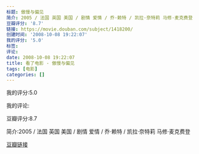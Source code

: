 ```yaml
---
标题: 傲慢与偏见
简介: 2005 / 法国 英国 美国 / 剧情 爱情 / 乔·赖特 / 凯拉·奈特莉 马修·麦克费登
豆瓣评分: '8.7'
链接: https://movie.douban.com/subject/1418200/
创建时间: '2008-10-08 19:22:07'
我的评分: '5.0'
标签:
评论:
date: 2008-10-08 19:22:07
title: 看了电影 - 傲慢与偏见
tags: [电影]
categories: []
---
```


我的评分:5.0

我的评论:

豆瓣评分:8.7

简介:2005 / 法国 英国 美国 / 剧情 爱情 / 乔·赖特 / 凯拉·奈特莉 马修·麦克费登

[豆瓣链接](https://movie.douban.com/subject/1418200/)


